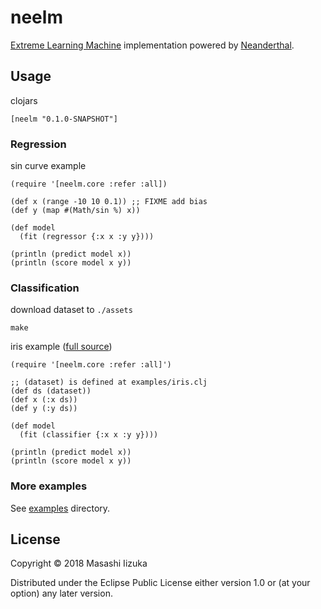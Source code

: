 # neelm

[Extreme Learning Machine](http://www.ntu.edu.sg/home/egbhuang/) implementation powered by [Neanderthal](https://github.com/uncomplicate/neanderthal).

## Usage

clojars
```
[neelm "0.1.0-SNAPSHOT"]
```

### Regression

sin curve example
```
(require '[neelm.core :refer :all])

(def x (range -10 10 0.1)) ;; FIXME add bias
(def y (map #(Math/sin %) x))

(def model
  (fit (regressor {:x x :y y})))

(println (predict model x))
(println (score model x y))
```

### Classification

download dataset to `./assets`
```
make
```
iris example ([full source](./examples/iris.clj))
```
(require '[neelm.core :refer :all]')

;; (dataset) is defined at examples/iris.clj
(def ds (dataset))
(def x (:x ds))
(def y (:y ds))

(def model
  (fit (classifier {:x x :y y})))

(println (predict model x))
(println (score model x y))
```

### More examples

See [examples](./examples/) directory.

## License

Copyright © 2018 Masashi Iizuka

Distributed under the Eclipse Public License either version 1.0 or (at your option) any later version.
